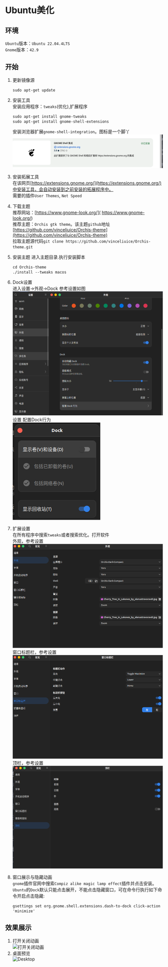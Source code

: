 # Ubuntu美化

## 环境

`Ubuntu`版本：`Ubuntu 22.04.4LTS`  
`Gnome`版本：`42.9`

## 开始

1. 更新镜像源

    ```shell
    sudo apt-get update
    ```

2. 安装工具  
    安装应用程序：`tweaks`(优化),扩展程序

    ```shell
    sudo apt-get install gnome-tweaks
    sudo apt-get install gnome-shell-extensions
    ```

    安装浏览器扩展`gnome-shell-integration`。图标是一个脚丫  
    ![‘gnome-shell-integration‘](../.asset/Gnome/gnome-shell-extention.png)
3. 安装拓展工具  
    在该网页[https://extensions.gnome.org/](https://extensions.gnome.org/)中安装工具，会自动安装到之前安装的拓展程序中。  
    需要的插件`User Themes`, `Net Speed`
4. 下载主题  
    推荐网站：[https://www.gnome-look.org/]( https://www.gnome-look.org/)  
    推荐主题：`Orchis gtk theme`。该主题`github`地址[https://github.com/vinceliuice/Orchis-theme](https://github.com/vinceliuice/Orchis-theme)  
    拉取主题源代码`git clone https://github.com/vinceliuice/Orchis-theme.git`
5. 安装主题
    进入主题目录.执行安装脚本

    ```shell
    cd Orchis-theme
    ./install --tweaks macos
    ```

6. Dock设置  
    进入设置->外观->Dock 参考设置如图  
    ![Dock设置](../.asset/Gnome/Dock.png)  
    设置 配置Dock行为  
    ![配置Dock行为](../.asset/Gnome/设置Dock行为.png)
7. 扩展设置  
    在所有程序中搜索`tweaks`或者搜索优化。打开软件  
    外观，参考设置  
    ![apperance](../.asset/Gnome/tweaks-apperance.png)
    窗口标题栏，参考设置  
    ![窗口标题栏](../.asset/Gnome/窗口标题.png)  
    顶栏，参考设置
    ![top](../.asset/Gnome/top.png)
8. 窗口展示与隐藏动画  
    `gnome`插件官网中搜索`Compiz alike magic lamp effect`插件并点击安装。  
    `Ubuntu`的`Dock`默认只能点击展开，不能点击隐藏窗口，可在命令行执行如下命令开启点击隐藏:

    ```shell
    gsettings set org.gnome.shell.extensions.dash-to-dock click-action 'minimize'
    ```

## 效果展示

1. 打开关闭动画  
![打开关闭动画](https://github.com/ZyBerial/Ubuntu-Config/blob/main/.asset/Gnome/open-close.gif)
2. 桌面预览  
![Desktop](../.asset/Gnome/Desktop.png)
